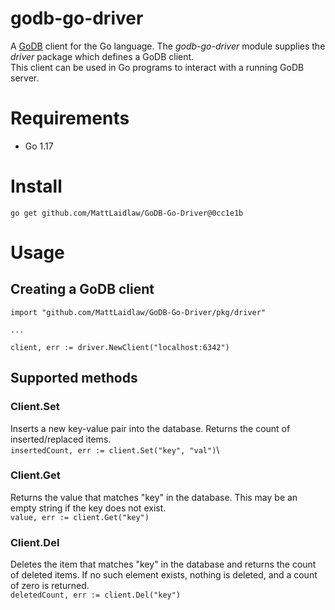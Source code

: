 # godb-go-driver
A [GoDB](https://github.com/MattLaidlaw/godb) client for the Go language. The *godb-go-driver* module supplies the *driver* package which defines a GoDB client.\
This client can be used in Go programs to interact with a running GoDB server.

# Requirements
* Go 1.17

# Install
```go get github.com/MattLaidlaw/GoDB-Go-Driver@0cc1e1b```

# Usage
## Creating a GoDB client
```
import "github.com/MattLaidlaw/GoDB-Go-Driver/pkg/driver"

...

client, err := driver.NewClient("localhost:6342")
```

## Supported methods

### Client.Set
Inserts a new key-value pair into the database. Returns the count of inserted/replaced items.\
```insertedCount, err := client.Set("key", "val")```\

### Client.Get
Returns the value that matches "key" in the database. This may be an empty string if the key does not exist.\
```value, err := client.Get("key")```

### Client.Del
Deletes the item that matches "key" in the database and returns the count of deleted items. If no such element exists, nothing is deleted, and a count of zero is returned.\
```deletedCount, err := client.Del("key")```
